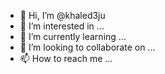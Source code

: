 - 👋 Hi, I’m @khaled3ju
- 👀 I’m interested in ...
- 🌱 I’m currently learning ...
- 💞️ I’m looking to collaborate on ...
- 📫 How to reach me ...

<!---
khaled3ju/khaled3ju is a ✨ special ✨ repository because its `README.md` (this file) appears on your GitHub profile.
You can click the Preview link to take a look at your changes.
--->
